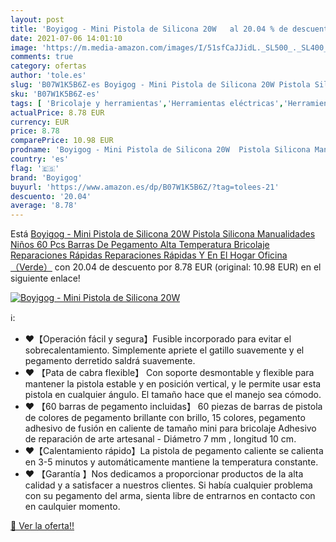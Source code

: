 ```yaml
---
layout: post
title: 'Boyigog - Mini Pistola de Silicona 20W   al 20.04 % de descuento'
date: 2021-07-06 14:01:10
image: 'https://m.media-amazon.com/images/I/51sfCaJJidL._SL500_._SL400_.jpg'
comments: true
category: ofertas
author: 'tole.es'
slug: 'B07W1K5B6Z-es Boyigog - Mini Pistola de Silicona 20W Pistola Silicona...'
sku: 'B07W1K5B6Z-es'
tags: [ 'Bricolaje y herramientas','Herramientas eléctricas','Herramientas manuales y eléctricas','Pistolas de encolar','barras','boyigog','de','pegamento', ]
actualPrice: 8.78 EUR
currency: EUR
price: 8.78
comparePrice: 10.98 EUR
prodname: 'Boyigog - Mini Pistola de Silicona 20W  Pistola Silicona Manualidades Niños  60 Pcs Barras De Pegamento Alta Temperatura  Bricolaje Reparaciones Rápidas Reparaciones Rápidas Y En El Hogar Oficina（Verde）'
country: 'es'
flag: '🇪🇸'
brand: 'Boyigog'
buyurl: 'https://www.amazon.es/dp/B07W1K5B6Z/?tag=tolees-21'
descuento: '20.04'
average: '8.78'
---
```


Está [Boyigog - Mini Pistola de Silicona 20W  Pistola Silicona Manualidades Niños  60 Pcs Barras De Pegamento Alta Temperatura  Bricolaje Reparaciones Rápidas Reparaciones Rápidas Y En El Hogar Oficina（Verde）](https://www.amazon.es/dp/B07W1K5B6Z/?tag=tolees-21) con 20.04 de descuento por 8.78 EUR (original: 10.98 EUR) en el siguiente enlace!

[![Boyigog - Mini Pistola de Silicona 20W  ](https://m.media-amazon.com/images/I/51sfCaJJidL._SL500_._SL400_.jpg)](https://www.amazon.es/dp/B07W1K5B6Z/?tag=tolees-21)

ℹ️:

- ❤【Operación fácil y segura】Fusible incorporado para evitar el sobrecalentamiento. Simplemente apriete el gatillo suavemente y el pegamento derretido saldrá suavemente.
- ❤ 【Pata de cabra flexible】 Con soporte desmontable y flexible para mantener la pistola estable y en posición vertical, y le permite usar esta pistola en cualquier ángulo. El tamaño hace que el manejo sea cómodo.
- ❤ 【60 barras de pegamento incluidas】 60 piezas de barras de pistola de colores de pegamento brillante con brillo, 15 colores, pegamento adhesivo de fusión en caliente de tamaño mini para bricolaje Adhesivo de reparación de arte artesanal - Diámetro 7 mm , longitud 10 cm.
- ❤【Calentamiento rápido】La pistola de pegamento caliente se calienta en 3-5 minutos y automáticamente mantiene la temperatura constante.
- ❤ 【Garantía 】Nos dedicamos a proporcionar productos de la alta calidad y a satisfacer a nuestros clientes. Si había cualquier problema con su pegamento del arma, sienta libre de entrarnos en contacto con en caulquier momento.

[🛒 Ver la oferta!!](https://www.amazon.es/dp/B07W1K5B6Z/?tag=tolees-21)
